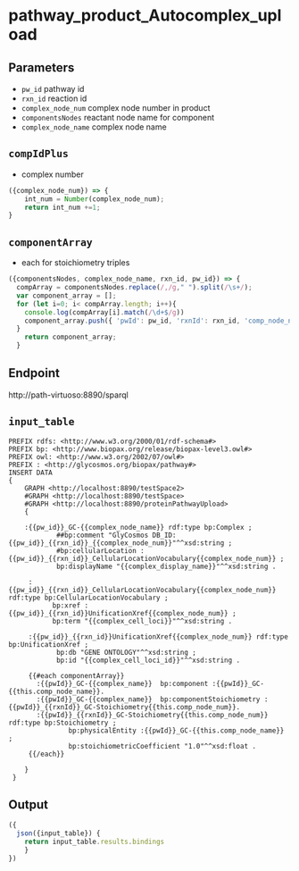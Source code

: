 # pathway_product_Autocomplex_upload

## Parameters
* `pw_id` pathway id
* `rxn_id` reaction id
* `complex_node_num` complex node number in product
* `componentsNodes` reactant node name for component
* `complex_node_name` complex node name
## `compIdPlus`
- complex number
```javascript
({complex_node_num}) => {
    int_num = Number(complex_node_num);
    return int_num +=1;
}
``` 
## `componentArray`
- each for stoichiometry triples
```javascript
({componentsNodes, complex_node_name, rxn_id, pw_id}) => {
  compArray = componentsNodes.replace(/,/g," ").split(/\s+/);
  var component_array = [];
  for (let i=0; i< compArray.length; i++){
    console.log(compArray[i].match(/\d+$/g))
    component_array.push({ 'pwId': pw_id, 'rxnId': rxn_id, 'comp_node_name': compArray[i],'comp_node_num': compArray[i].match(/\d+$/g),'complex_name': complex_node_name })
  }
    return component_array;
  }
```
## Endpoint
http://path-virtuoso:8890/sparql

## `input_table` 

```sparql
PREFIX rdfs: <http://www.w3.org/2000/01/rdf-schema#>
PREFIX bp: <http://www.biopax.org/release/biopax-level3.owl#>
PREFIX owl: <http://www.w3.org/2002/07/owl#>
PREFIX : <http://glycosmos.org/biopax/pathway#>
INSERT DATA
{
    GRAPH <http://localhost:8890/testSpace2>
    #GRAPH <http://localhost:8890/testSpace>
    #GRAPH <http://localhost:8890/proteinPathwayUpload>
    {
     
	:{{pw_id}}_GC-{{complex_node_name}} rdf:type bp:Complex ;
            ##bp:comment "GlyCosmos DB_ID: {{pw_id}}_{{rxn_id}}_{{complex_node_num}}"^^xsd:string ;
            #bp:cellularLocation :{{pw_id}}_{{rxn_id}}_CellularLocationVocabulary{{complex_node_num}} ;
            bp:displayName "{{complex_display_name}}"^^xsd:string .
      
     :{{pw_id}}_{{rxn_id}}_CellularLocationVocabulary{{complex_node_num}} rdf:type bp:CellularLocationVocabulary ;
           bp:xref :{{pw_id}}_{{rxn_id}}UnificationXref{{complex_node_num}} ;
           bp:term "{{complex_cell_loci}}"^^xsd:string .
      
     :{{pw_id}}_{{rxn_id}}UnificationXref{{complex_node_num}} rdf:type bp:UnificationXref ;
            bp:db "GENE ONTOLOGY"^^xsd:string ;
            bp:id "{{complex_cell_loci_id}}"^^xsd:string .
      
     {{#each componentArray}}
       :{{pwId}}_GC-{{complex_name}}  bp:component :{{pwId}}_GC-{{this.comp_node_name}}.
       :{{pwId}}_GC-{{complex_name}}  bp:componentStoichiometry :{{pwId}}_{{rxnId}}_GC-Stoichiometry{{this.comp_node_num}}.
       :{{pwId}}_{{rxnId}}_GC-Stoichiometry{{this.comp_node_num}} rdf:type bp:Stoichiometry ;
               bp:physicalEntity :{{pwId}}_GC-{{this.comp_node_name}} ;
               bp:stoichiometricCoefficient "1.0"^^xsd:float .
     {{/each}}
       
    }   
 }

```
 ## Output

```javascript
({
  json({input_table}) {
    return input_table.results.bindings
    }
})
```   